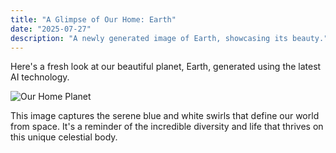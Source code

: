 ```yaml
---
title: "A Glimpse of Our Home: Earth"
date: "2025-07-27"
description: "A newly generated image of Earth, showcasing its beauty."
---
```


Here's a fresh look at our beautiful planet, Earth, generated using the latest AI technology.

![Our Home Planet](/images/imagen-imagen-3.0-generate-002-20250727-124239-0.png)

This image captures the serene blue and white swirls that define our world from space. It's a reminder of the incredible diversity and life that thrives on this unique celestial body.
